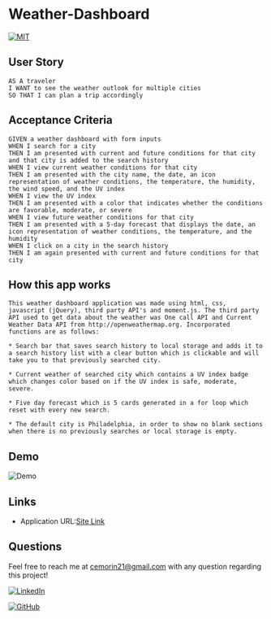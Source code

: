 # Weather-Dashboard

[![MIT](https://img.shields.io/badge/license-MIT-green?style=plastic)](https://github.com/git/git-scm.com/blob/main/MIT-LICENSE.txt)

## User Story

```
AS A traveler
I WANT to see the weather outlook for multiple cities
SO THAT I can plan a trip accordingly
```

## Acceptance Criteria

```
GIVEN a weather dashboard with form inputs
WHEN I search for a city
THEN I am presented with current and future conditions for that city and that city is added to the search history
WHEN I view current weather conditions for that city
THEN I am presented with the city name, the date, an icon representation of weather conditions, the temperature, the humidity, the wind speed, and the UV index
WHEN I view the UV index
THEN I am presented with a color that indicates whether the conditions are favorable, moderate, or severe
WHEN I view future weather conditions for that city
THEN I am presented with a 5-day forecast that displays the date, an icon representation of weather conditions, the temperature, and the humidity
WHEN I click on a city in the search history
THEN I am again presented with current and future conditions for that city
```

## How this app works

```
This weather dashboard application was made using html, css, javascript (jQuery), third party API's and moment.js. The third party API used to get data about the weather was One call API and Current Weather Data API from http://openweathermap.org. Incorporated functions are as follows:

* Search bar that saves search history to local storage and adds it to a search history list with a clear button which is clickable and will take you to that previously searched city.

* Current weather of searched city which contains a UV index badge which changes color based on if the UV index is safe, moderate, severe.

* Five day forecast which is 5 cards generated in a for loop which reset with every new search.

* The default city is Philadelphia, in order to show no blank sections when there is no previously searches or local storage is empty. 
```
## Demo

![Demo](Images/demo.gif)

## Links

* Application URL:[Site Link](https://cliffordmorin.github.io/Weather-Dashboard/)

## Questions

 Feel free to reach me at cemorin21@gmail.com with any question regarding this project!

 [![LinkedIn](https://img.shields.io/badge/My%20LinkedIn-Click%20Me!-grey?style=plastic&logo=LinkedIn&labelColor=blue)](https://www.linkedin.com/in/morin-clifford-129888a9/)

 [![GitHub](https://img.shields.io/badge/My%20GitHub-Click%20Me!-blueviolet?style=plastic&logo=GitHub)](https://github.com/CliffordMorin)